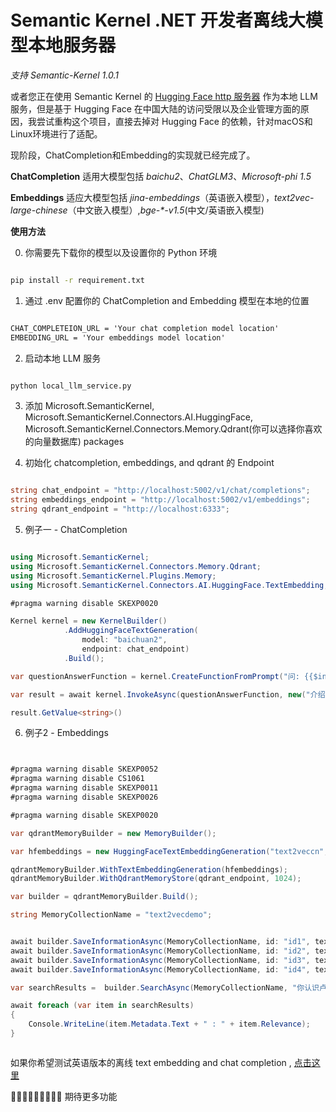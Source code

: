 # Semantic Kernel .NET 开发者离线大模型本地服务器

*支持 Semantic-Kernel 1.0.1*


或者您正在使用 Semantic Kernel 的 [Hugging Face http 服务器](https://github.com/microsoft/semantic-kernel/tree/3451a4ebbc9db0d049f48804c12791c681a326cb/samples/apps/hugging-face-http-server) 作为本地 LLM 服务，但是基于 Hugging Face 在中国大陆的访问受限以及企业管理方面的原因，我尝试重构这个项目，直接去掉对 Hugging Face 的依赖，针对macOS和Linux环境进行了适配。

现阶段，ChatCompletion和Embedding的实现就已经完成了。

**ChatCompletion** 适用大模型包括 *baichu2*、*ChatGLM3*、*Microsoft-phi 1.5*

**Embeddings** 适应大模型包括 *jina-embeddings*（英语嵌入模型），*text2vec-large-chinese*（中文嵌入模型）,*bge-\*-v1.5*(中文/英语嵌入模型)



**使用方法**

0. 你需要先下载你的模型以及设置你的 Python 环境


```bash

pip install -r requirement.txt

```

1. 通过 .env 配置你的 ChatCompletion and Embedding 模型在本地的位置

```txt

CHAT_COMPLETEION_URL = 'Your chat completion model location'
EMBEDDING_URL = 'Your embeddings model location'

```

2. 启动本地 LLM 服务

```bash

python local_llm_service.py

```

3. 添加 Microsoft.SemanticKernel, Microsoft.SemanticKernel.Connectors.AI.HuggingFace, Microsoft.SemanticKernel.Connectors.Memory.Qdrant(你可以选择你喜欢的向量数据库) packages 

4. 初始化 chatcompletion, embeddings, and qdrant 的 Endpoint


```csharp

string chat_endpoint = "http://localhost:5002/v1/chat/completions";
string embeddings_endpoint = "http://localhost:5002/v1/embeddings";
string qdrant_endpoint = "http://localhost:6333";


```


5. 例子一 - ChatCompletion


```csharp

using Microsoft.SemanticKernel;
using Microsoft.SemanticKernel.Connectors.Memory.Qdrant;
using Microsoft.SemanticKernel.Plugins.Memory;
using Microsoft.SemanticKernel.Connectors.AI.HuggingFace.TextEmbedding;

#pragma warning disable SKEXP0020

Kernel kernel = new KernelBuilder()
            .AddHuggingFaceTextGeneration(
                model: "baichuan2",
                endpoint: chat_endpoint)
            .Build();

var questionAnswerFunction = kernel.CreateFunctionFromPrompt("问: {{$input}} 答:");

var result = await kernel.InvokeAsync(questionAnswerFunction, new("介绍一下自己"));

result.GetValue<string>()


```

6. 例子2 - Embeddings


```csharp


#pragma warning disable SKEXP0052
#pragma warning disable CS1061
#pragma warning disable SKEXP0011
#pragma warning disable SKEXP0026

#pragma warning disable SKEXP0020

var qdrantMemoryBuilder = new MemoryBuilder();

var hfembeddings = new HuggingFaceTextEmbeddingGeneration("text2veccn", embeddings_endpoint);

qdrantMemoryBuilder.WithTextEmbeddingGeneration(hfembeddings);
qdrantMemoryBuilder.WithQdrantMemoryStore(qdrant_endpoint, 1024);

var builder = qdrantMemoryBuilder.Build();

string MemoryCollectionName = "text2vecdemo";


await builder.SaveInformationAsync(MemoryCollectionName, id: "id1", text: "我是卢建晖");
await builder.SaveInformationAsync(MemoryCollectionName, id: "id2", text: "卢建晖是微软云技术布道师");
await builder.SaveInformationAsync(MemoryCollectionName, id: "id3", text: "卢建晖从 2012 年到 2020 年是微软最有价值专家");
await builder.SaveInformationAsync(MemoryCollectionName, id: "id4", text: "卢建晖是人工智能讲师");

var searchResults =  builder.SearchAsync(MemoryCollectionName, "你认识卢建晖吗", limit: 3, minRelevanceScore: 0.6);

await foreach (var item in searchResults)
{
    Console.WriteLine(item.Metadata.Text + " : " + item.Relevance);
}



```

如果你希望测试英语版本的离线 text embedding and chat completion ,  [点击这里](./samples/dotnet_notebook_en.ipynb)

🍔🍔🍔🍔🍔🍔🍔🍔🍔 期待更多功能






